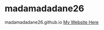 # madamadadane26
madamadadane26.github.io
[My Website Here]([madamadadane26.github.io](https://madamadadane26.github.io/)https://madamadadane26.github.io/)
